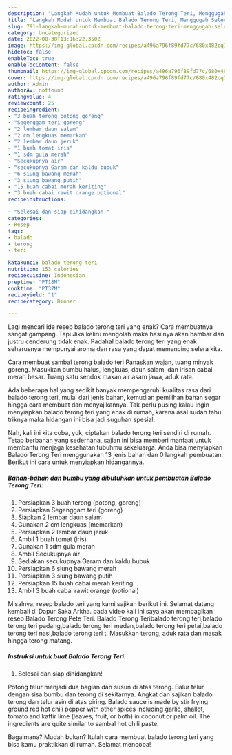 ```yaml
---
description: "Langkah Mudah untuk Membuat Balado Terong Teri, Menggugah Selera"
title: "Langkah Mudah untuk Membuat Balado Terong Teri, Menggugah Selera"
slug: 791-langkah-mudah-untuk-membuat-balado-terong-teri-menggugah-selera
category: Uncategorized
date: 2022-08-30T13:16:22.350Z
image: https://img-global.cpcdn.com/recipes/a496a796f89fd77c/680x482cq70/balado-terong-teri-foto-resep-utama.jpg
hideToc: false
enableToc: true
enableTocContent: false
thumbnail: https://img-global.cpcdn.com/recipes/a496a796f89fd77c/680x482cq70/balado-terong-teri-foto-resep-utama.jpg
cover: https://img-global.cpcdn.com/recipes/a496a796f89fd77c/680x482cq70/balado-terong-teri-foto-resep-utama.jpg
author: Admin
authorAv: notfound
ratingvalue: 4
reviewcount: 25
recipeingredient:
- "3 buah terong potong goreng"
- "Segenggam teri goreng"
- "2 lembar daun salam"
- "2 cm lengkuas memarkan"
- "2 lembar daun jeruk"
- "1 buah tomat iris"
- "1 sdm gula merah"
- "Secukupnya air"
- "secukupnya Garam dan kaldu bubuk"
- "6 siung bawang merah"
- "3 siung bawang putih"
- "15 buah cabai merah keriting"
- "3 buah cabai rawit orange optional"
recipeinstructions:

- "Selesai dan siap dihidangkan!"
categories:
- Resep
tags:
- balado
- terong
- teri

katakunci: balado terong teri 
nutrition: 153 calories
recipecuisine: Indonesian
preptime: "PT18M"
cooktime: "PT37M"
recipeyield: "1"
recipecategory: Dinner

---
```



Lagi mencari ide resep balado terong teri yang enak? Cara membuatnya sangat gampang. Tapi Jika keliru mengolah maka hasilnya akan hambar dan justru cenderung tidak enak. Padahal balado terong teri yang enak seharusnya mempunyai aroma dan rasa yang dapat memancing selera kita.


Cara membuat sambal terong balado teri Panaskan wajan, tuang minyak goreng. Masukkan bumbu halus, lengkuas, daun salam, dan irisan cabai merah besar. Tuang satu sendok makan air asam jawa, aduk rata.

Ada beberapa hal yang sedikit banyak mempengaruhi kualitas rasa dari balado terong teri, mulai dari jenis bahan, kemudian pemilihan bahan segar hingga cara membuat dan menyajikannya. Tak perlu pusing kalau ingin menyiapkan balado terong teri yang enak di rumah, karena asal sudah tahu triknya maka hidangan ini bisa jadi suguhan spesial.


Nah, kali ini kita coba, yuk, ciptakan balado terong teri sendiri di rumah. Tetap berbahan yang sederhana, sajian ini bisa memberi manfaat untuk membantu menjaga kesehatan tubuhmu sekeluarga. Anda bisa menyiapkan Balado Terong Teri menggunakan 13 jenis bahan dan 0 langkah pembuatan. Berikut ini cara untuk menyiapkan hidangannya.

<!--inarticleads1-->

##### Bahan-bahan dan bumbu yang dibutuhkan untuk pembuatan Balado Terong Teri:

1. Persiapkan 3 buah terong (potong, goreng)
1. Persiapkan Segenggam teri (goreng)
1. Siapkan 2 lembar daun salam
1. Gunakan 2 cm lengkuas (memarkan)
1. Persiapkan 2 lembar daun jeruk
1. Ambil 1 buah tomat (iris)
1. Gunakan 1 sdm gula merah
1. Ambil Secukupnya air
1. Sediakan secukupnya Garam dan kaldu bubuk
1. Persiapkan 6 siung bawang merah
1. Persiapkan 3 siung bawang putih
1. Persiapkan 15 buah cabai merah keriting
1. Ambil 3 buah cabai rawit orange (optional)


Misalnya; resep balado teri yang kami sajikan berikut ini. Selamat datang kembali di Dapur Saka Arkha. pada video kali ini saya akan membagikan resep Balado Terong Pete Teri. Balado Terong Teribalado terong teri,balado terong teri padang,balado terong teri medan,balado terong teri petai,balado terong teri nasi,balado terong teri t. Masukkan terong, aduk rata dan masak hingga terong matang. 

<!--inarticleads2-->

##### Instruksi untuk buat Balado Terong Teri:


1. Selesai dan siap dihidangkan!

Potong telur menjadi dua bagian dan susun di atas terong. Balur telur dengan sisa bumbu dan terong di sekitarnya. Angkat dan sajikan balado terong dan telur asin di atas piring. Balado sauce is made by stir frying ground red hot chili pepper with other spices including garlic, shallot, tomato and kaffir lime (leaves, fruit, or both) in coconut or palm oil. The ingredients are quite similar to sambal hot chili paste. 

Bagaimana? Mudah bukan? Itulah cara membuat balado terong teri yang bisa kamu praktikkan di rumah. Selamat mencoba!
